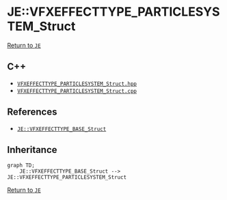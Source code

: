 # JE::VFXEFFECTTYPE_PARTICLESYSTEM_Struct

[Return to `JE`](/docs/je.md)

## C++

- [`VFXEFFECTTYPE_PARTICLESYSTEM_Struct.hpp`](/src/je/VFXEFFECTTYPE_PARTICLESYSTEM_Struct.hpp)
- [`VFXEFFECTTYPE_PARTICLESYSTEM_Struct.cpp`](/src/je/VFXEFFECTTYPE_PARTICLESYSTEM_Struct.cpp)

## References

- [`JE::VFXEFFECTTYPE_BASE_Struct`](/docs/je/VFXEFFECTTYPE_BASE_Struct.md)

## Inheritance

```mermaid
graph TD;
    JE::VFXEFFECTTYPE_BASE_Struct --> JE::VFXEFFECTTYPE_PARTICLESYSTEM_Struct
```

[Return to `JE`](/docs/je.md)